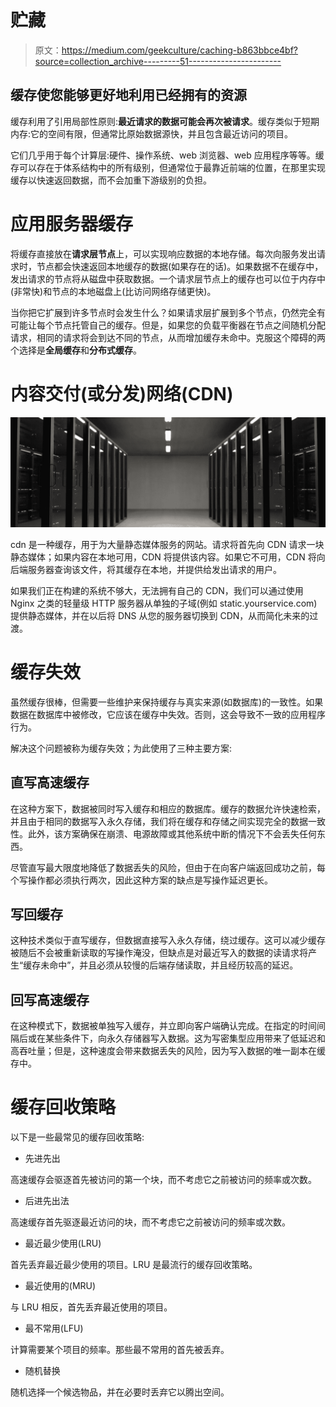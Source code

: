 # 贮藏

> 原文：<https://medium.com/geekculture/caching-b863bbce4bf?source=collection_archive---------51----------------------->

## 缓存使您能够更好地利用已经拥有的资源

缓存利用了引用局部性原则:**最近请求的数据可能会再次被请求**。缓存类似于短期内存:它的空间有限，但通常比原始数据源快，并且包含最近访问的项目。

它们几乎用于每个计算层:硬件、操作系统、web 浏览器、web 应用程序等等。缓存可以存在于体系结构中的所有级别，但通常位于最靠近前端的位置，在那里实现缓存以快速返回数据，而不会加重下游级别的负担。

# 应用服务器缓存

将缓存直接放在**请求层节点**上，可以实现响应数据的本地存储。每次向服务发出请求时，节点都会快速返回本地缓存的数据(如果存在的话)。如果数据不在缓存中，发出请求的节点将从磁盘中获取数据。一个请求层节点上的缓存也可以位于内存中(非常快)和节点的本地磁盘上(比访问网络存储更快)。

当你把它扩展到许多节点时会发生什么？如果请求层扩展到多个节点，仍然完全有可能让每个节点托管自己的缓存。但是，如果您的负载平衡器在节点之间随机分配请求，相同的请求将会到达不同的节点，从而增加缓存未命中。克服这个障碍的两个选择是**全局缓存**和**分布式缓存**。

# 内容交付(或分发)网络(CDN)

![](img/4093a5ce0d8fc868faa5b637e540c8af.png)

cdn 是一种缓存，用于为大量静态媒体服务的网站。请求将首先向 CDN 请求一块静态媒体；如果内容在本地可用，CDN 将提供该内容。如果它不可用，CDN 将向后端服务器查询该文件，将其缓存在本地，并提供给发出请求的用户。

如果我们正在构建的系统不够大，无法拥有自己的 CDN，我们可以通过使用 Nginx 之类的轻量级 HTTP 服务器从单独的子域(例如 static.yourservice.com)提供静态媒体，并在以后将 DNS 从您的服务器切换到 CDN，从而简化未来的过渡。

# 缓存失效

虽然缓存很棒，但需要一些维护来保持缓存与真实来源(如数据库)的一致性。如果数据在数据库中被修改，它应该在缓存中失效。否则，这会导致不一致的应用程序行为。

解决这个问题被称为缓存失效；为此使用了三种主要方案:

## 直写高速缓存

在这种方案下，数据被同时写入缓存和相应的数据库。缓存的数据允许快速检索，并且由于相同的数据写入永久存储，我们将在缓存和存储之间实现完全的数据一致性。此外，该方案确保在崩溃、电源故障或其他系统中断的情况下不会丢失任何东西。

尽管直写最大限度地降低了数据丢失的风险，但由于在向客户端返回成功之前，每个写操作都必须执行两次，因此这种方案的缺点是写操作延迟更长。

## 写回缓存

这种技术类似于直写缓存，但数据直接写入永久存储，绕过缓存。这可以减少缓存被随后不会被重新读取的写操作淹没，但缺点是对最近写入的数据的读请求将产生“缓存未命中”，并且必须从较慢的后端存储读取，并且经历较高的延迟。

## 回写高速缓存

在这种模式下，数据被单独写入缓存，并立即向客户端确认完成。在指定的时间间隔后或在某些条件下，向永久存储器写入数据。这为写密集型应用带来了低延迟和高吞吐量；但是，这种速度会带来数据丢失的风险，因为写入数据的唯一副本在缓存中。

# 缓存回收策略

以下是一些最常见的缓存回收策略:

*   先进先出

高速缓存会驱逐首先被访问的第一个块，而不考虑它之前被访问的频率或次数。

*   后进先出法

高速缓存首先驱逐最近访问的块，而不考虑它之前被访问的频率或次数。

*   最近最少使用(LRU)

首先丢弃最近最少使用的项目。LRU 是最流行的缓存回收策略。

*   最近使用的(MRU)

与 LRU 相反，首先丢弃最近使用的项目。

*   最不常用(LFU)

计算需要某个项目的频率。那些最不常用的首先被丢弃。

*   随机替换

随机选择一个候选物品，并在必要时丢弃它以腾出空间。